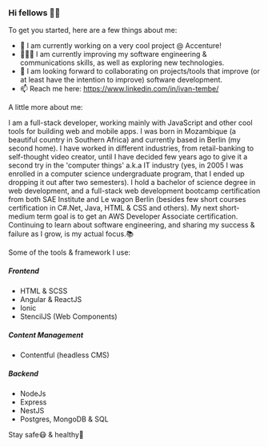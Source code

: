 ### Hi fellows ✌🏽

To get you started, here are a few things about me:

- 🏦 I am currently working on a very cool project @ Accenture!
- 👨🏾‍💻 I am currently improving my software engineering & communications skills, as well as exploring new technologies.
- 🤝 I am looking forward to collaborating on projects/tools that improve (or at least have the intention to improve) software development.
- 📫 Reach me here: https://www.linkedin.com/in/ivan-tembe/

A little more about me:

I am a full-stack developer, working mainly with JavaScript and other cool tools for building web and mobile apps.
I was born in Mozambique (a beautiful country in Southern Africa) and currently based in Berlin (my second home).
I have worked in different industries, from retail-banking to self-thought video creator, until I have decided few years ago to give it a second try in the 'computer things' a.k.a IT industry (yes, in 2005 I was enrolled in a computer science undergraduate program, that I ended up dropping it out after two semesters). I hold a bachelor of science degree in web development, and a full-stack web development bootcamp certification from both SAE Institute and Le wagon Berlin (besides few short courses certification in C#.Net, Java, HTML & CSS and others). My next short-medium term goal is to get an AWS Developer Associate certification. 
Continuing to learn about software engineering, and sharing my success & failure as I grow, is my actual focus.📚

Some of the tools & framework I use:

##### Frontend
- HTML & SCSS 
- Angular & ReactJS
- Ionic
- StencilJS (Web Components)

##### Content Management
- Contentful (headless CMS)

##### Backend
- NodeJs
- Express
- NestJS
- Postgres, MongoDB & SQL






Stay safe😷 & healthy🥑

